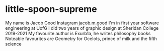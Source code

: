 # little-spoon-supreme

My name is Jacob Good
Instagram jacob.m.good
I'm in first year software engineering at UofG
I did two years of graphic design at Sheridan College 2019-2021
My favourite author is Exurb1a, he writes philosophy books
Noteable favourites are Geometry for Ocelots, prince of milk and the fifth science 
